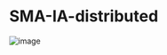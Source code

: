 # SMA-IA-distributed
![image](https://user-images.githubusercontent.com/120935020/233221883-0172cb4c-5783-4fb8-9e17-5c10255f1474.png)
